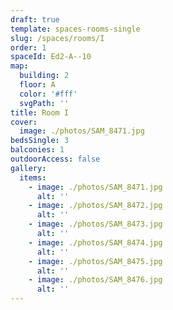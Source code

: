 ```yaml
---
draft: true
template: spaces-rooms-single
slug: /spaces/rooms/I
order: 1
spaceId: Ed2-A--10
map: 
  building: 2
  floor: A
  color: '#fff'
  svgPath: ''
title: Room I
cover:
  image: ./photos/SAM_8471.jpg
bedsSingle: 3
balconies: 1
outdoorAccess: false
gallery:
  items:
    - image: ./photos/SAM_8471.jpg
      alt: ''
    - image: ./photos/SAM_8472.jpg
      alt: ''
    - image: ./photos/SAM_8473.jpg
      alt: ''
    - image: ./photos/SAM_8474.jpg
      alt: ''
    - image: ./photos/SAM_8475.jpg
      alt: ''
    - image: ./photos/SAM_8476.jpg
      alt: ''
---
```

